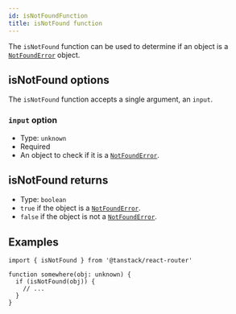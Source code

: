 ```yaml
---
id: isNotFoundFunction
title: isNotFound function
---
```


The `isNotFound` function can be used to determine if an object is a [`NotFoundError`](./NotFoundErrorType.md) object.

## isNotFound options

The `isNotFound` function accepts a single argument, an `input`.

### `input` option

- Type: `unknown`
- Required
- An object to check if it is a [`NotFoundError`](./NotFoundErrorType.md).

## isNotFound returns

- Type: `boolean`
- `true` if the object is a [`NotFoundError`](./NotFoundErrorType.md).
- `false` if the object is not a [`NotFoundError`](./NotFoundErrorType.md).

## Examples

```tsx
import { isNotFound } from '@tanstack/react-router'

function somewhere(obj: unknown) {
  if (isNotFound(obj)) {
    // ...
  }
}
```
